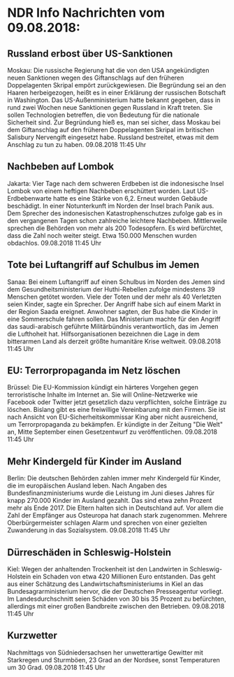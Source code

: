 # NDR Info Nachrichten vom 09.08.2018:


## Russland erbost über US-Sanktionen
Moskau:	Die russische Regierung hat die von den USA angekündigten neuen Sanktionen wegen des Giftanschlags auf den früheren Doppelagenten Skripal empört zurückgewiesen. Die Begründung sei an den Haaren herbeigezogen, heißt es in einer Erklärung der russischen Botschaft in Washington. Das US-Außenministerium hatte bekannt gegeben, dass in rund zwei Wochen neue Sanktionen gegen Russland in Kraft treten. Sie sollen Technologien betreffen, die von Bedeutung für die nationale Sicherheit sind. Zur Begründung hieß es, man sei sicher, dass Moskau bei dem Giftanschlag auf den früheren Doppelagenten Skripal im britischen Salisbury Nervengift eingesetzt habe. Russland bestreitet, etwas mit dem Anschlag zu tun zu haben. 09.08.2018 11:45 Uhr 

## Nachbeben auf Lombok
Jakarta: Vier Tage nach dem schweren Erdbeben ist die indonesische Insel Lombok von einem heftigen Nachbeben erschüttert worden. Laut US-Erdbebenwarte hatte es eine Stärke von 6,2. Erneut wurden Gebäude beschädigt. In einer Notunterkunft im Norden der Insel brach Panik aus. Dem Sprecher des indonesischen Katastrophenschutzes zufolge gab es in den vergangenen Tagen schon zahlreiche leichtere Nachbeben. Mittlerweile sprechen die Behörden von mehr als 200 Todesopfern. Es wird befürchtet, dass die Zahl noch weiter steigt. Etwa 150.000 Menschen wurden obdachlos. 09.08.2018 11:45 Uhr 

## Tote bei Luftangriff auf Schulbus im Jemen
Sanaa: Bei einem Luftangriff auf einen Schulbus im Norden des Jemen sind dem Gesundheitsministerium der Huthi-Rebellen zufolge mindestens 39 Menschen getötet worden. Viele der Toten und der mehr als 40 Verletzten seien Kinder, sagte ein Sprecher. Der Angriff habe sich auf einem Markt in der Region Saada ereignet. Anwohner sagten, der Bus habe die Kinder in eine Sommerschule fahren sollen. Das Ministerium machte für den Angriff das saudi-arabisch geführte Militärbündnis verantwortlich, das im Jemen die Lufthoheit hat. Hilfsorganisationen bezeichnen die Lage in dem bitterarmen Land als derzeit größte humanitäre Krise weltweit. 09.08.2018 11:45 Uhr 

## EU: Terrorpropaganda im Netz löschen
Brüssel: Die EU-Kommission kündigt ein härteres Vorgehen gegen terroristische Inhalte im Internet an. Sie will Online-Netzwerke wie Facebook oder Twitter jetzt gesetzlich dazu verpflichten, solche Einträge zu löschen. Bislang gibt es eine freiwillige Vereinbarung mit den Firmen. Sie ist nach Ansicht von EU-Sicherheitskommissar King aber nicht ausreichend, um Terrorpropaganda zu bekämpfen. Er kündigte in der Zeitung "Die Welt" an, Mitte September einen Gesetzentwurf zu veröffentlichen. 09.08.2018 11:45 Uhr 

## Mehr Kindergeld für Kinder im Ausland
Berlin: Die deutschen Behörden zahlen immer mehr Kindergeld für Kinder, die im europäischen Ausland leben. Nach Angaben des Bundesfinanzministeriums wurde die Leistung im Juni dieses Jahres für knapp 270.000 Kinder im Ausland gezahlt. Das sind etwa zehn Prozent mehr als Ende 2017. Die Eltern halten sich in Deutschland auf. Vor allem die Zahl der Empfänger aus Osteuropa hat danach stark zugenommen. Mehrere Oberbürgermeister schlagen Alarm und sprechen von einer gezielten Zuwanderung in das Sozialsystem. 09.08.2018 11:45 Uhr 

## Dürreschäden in Schleswig-Holstein
Kiel:	Wegen der anhaltenden Trockenheit ist den Landwirten in Schleswig-Holstein ein Schaden von etwa 420 Millionen Euro entstanden. Das geht aus einer Schätzung des Landwirtschaftsministeriums in Kiel an das Bundesagrarministerium hervor, die der Deutschen Presseagentur vorliegt. Im Landesdurchschnitt seien Schäden von 30 bis 35 Prozent zu befürchten, allerdings mit einer großen Bandbreite zwischen den Betrieben. 09.08.2018 11:45 Uhr 

## Kurzwetter
Nachmittags von Südniedersachsen her unwetterartige Gewitter mit Starkregen und Sturmböen, 23 Grad an der Nordsee, sonst Temperaturen um 30 Grad. 09.08.2018 11:45 Uhr 
